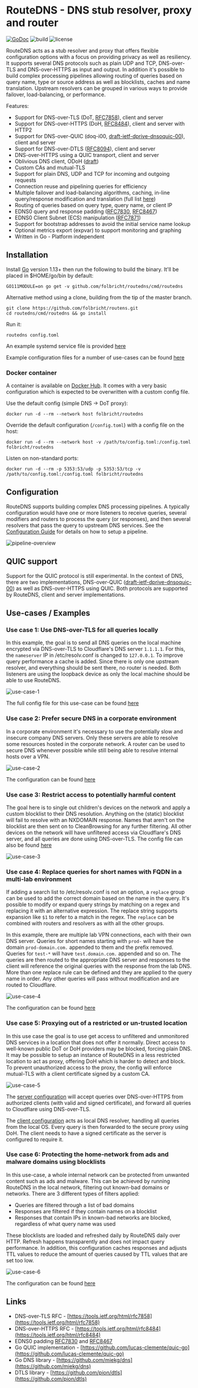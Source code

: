 # RouteDNS - DNS stub resolver, proxy and router

[![GoDoc](https://godoc.org/github.com/folbricht/routedns?status.svg)](https://godoc.org/github.com/folbricht/routedns) ![build](https://github.com/folbricht/routedns/workflows/build/badge.svg) ![license](https://img.shields.io/badge/License-BSD-green.svg)

RouteDNS acts as a stub resolver and proxy that offers flexible configuration options with a focus on providing privacy as well as resiliency. It supports several DNS protocols such as plain UDP and TCP, DNS-over-TLS and DNS-over-HTTPS as input and output. In addition it's possible to build complex processing pipelines allowing routing of queries based on query name, type or source address as well as blocklists, caches and name translation. Upstream resolvers can be grouped in various ways to provide failover, load-balancing, or performance.

Features:

- Support for DNS-over-TLS (DoT, [RFC7858](https://tools.ietf.org/html/rfc7858)), client and server
- Support for DNS-over-HTTPS (DoH, [RFC8484](https://tools.ietf.org/html/rfc8484)), client and server with HTTP2
- Support for DNS-over-QUIC (doq-i00, [draft-ietf-dprive-dnsoquic-00](https://www.ietf.org/id/draft-ietf-dprive-dnsoquic-00.txt)), client and server
- Support for DNS-over-DTLS ([RFC8094](https://tools.ietf.org/html/rfc8094)), client and server
- DNS-over-HTTPS using a QUIC transport, client and server
- Oblivious DNS client, ODoH ([draft](https://tools.ietf.org/html/draft-pauly-dprive-oblivious-doh-03))
- Custom CAs and mutual-TLS
- Support for plain DNS, UDP and TCP for incoming and outgoing requests
- Connection reuse and pipelining queries for efficiency
- Multiple failover and load-balancing algorithms, caching, in-line query/response modification and translation (full list [here](doc/configuration.md))
- Routing of queries based on query type, query name, or client IP
- EDNS0 query and response padding ([RFC7830](https://tools.ietf.org/html/rfc7830), [RFC8467](https://tools.ietf.org/html/rfc8467))
- EDNS0 Client Subnet (ECS) manipulation ([RFC7871](https://tools.ietf.org/html/rfc7871))
- Support for bootstrap addresses to avoid the initial service name lookup
- Optional metrics export (expvar) to support monitoring and graphing
- Written in Go - Platform independent

## Installation

Install [Go](https://golang.org/dl) version 1.13+ then run the following to build the binary. It'll be placed in $HOME/go/bin by default:

```text
GO111MODULE=on go get -v github.com/folbricht/routedns/cmd/routedns
```

Alternative method using a clone, building from the tip of the master branch.

```text
git clone https://github.com/folbricht/routens.git
cd routedns/cmd/routedns && go install
```

Run it:

```text
routedns config.toml
```

An example systemd service file is provided [here](cmd/routedns/routedns.service)

Example configuration files for a number of use-cases can be found [here](cmd/routedns/example-config)

### Docker container

A container is available on [Docker Hub](https://hub.docker.com/r/folbricht/routedns). It comes with a very basic configuration which is expected to be overwritten with a custom config file.

Use the default config (simple DNS -> DoT proxy):

```text
docker run -d --rm --network host folbricht/routedns
```

Override the default configuration (`/config.toml`) with a config file on the host:

```text
docker run -d --rm --network host -v /path/to/config.toml:/config.toml folbricht/routedns
```

Listen on non-standard ports:

```text
docker run -d --rm -p 5353:53/udp -p 5353:53/tcp -v /path/to/config.toml:/config.toml folbricht/routedns
```

## Configuration

RouteDNS supports building complex DNS processing pipelines. A typically configuration would have one or more listeners to receive queries, several modifiers and routers to process the query (or responses), and then several resolvers that pass the query to upstream DNS services. See the [Configuration Guide](doc/configuration.md) for details on how to setup a pipeline.

![pipeline-overview](doc/pipeline-overview.svg)

## QUIC support

Support for the QUIC protocol is still experimental. In the context of DNS, there are two implementations, DNS-over-QUIC ([draft-ietf-dprive-dnsoquic-00](https://www.ietf.org/id/draft-ietf-dprive-dnsoquic-00.txt)) as well as DNS-over-HTTPS using QUIC. Both protocols are supported by RouteDNS, client and server implementations.

## Use-cases / Examples

### Use case 1: Use DNS-over-TLS for all queries locally

In this example, the goal is to send all DNS queries on the local machine encrypted via DNS-over-TLS to Cloudflare's DNS server `1.1.1.1`. For this, the `nameserver` IP in /etc/resolv.conf is changed to `127.0.0.1`. To improve query performance a cache is added. Since there is only one upstream resolver, and everything should be sent there, no router is needed. Both listeners are using the loopback device as only the local machine should be able to use RouteDNS.

![use-case-1](doc/use-case-1.svg)

The full config file for this use-case can be found [here](cmd/routedns/example-config/use-case-1.toml)

### Use case 2: Prefer secure DNS in a corporate environment

In a corporate environment it's necessary to use the potentially slow and insecure company DNS servers. Only these servers are able to resolve some resources hosted in the corporate network. A router can be used to secure DNS whenever possible while still being able to resolve internal hosts over a VPN.

![use-case-2](doc/use-case-2.svg)

The configuration can be found [here](cmd/routedns/example-config/use-case-2.toml)

### Use case 3: Restrict access to potentially harmful content

The goal here is to single out children's devices on the network and apply a custom blocklist to their DNS resolution. Anything on the (static) blocklist will fail to resolve with an NXDOMAIN response. Names that aren't on the blocklist are then sent on to CleanBrowsing for any further filtering. All other devices on the network will have unfiltered access via Cloudflare's DNS server, and all queries are done using DNS-over-TLS. The config file can also be found [here](cmd/routedns/example-config/family-browsing.toml)

![use-case-3](doc/use-case-3.svg)

### Use case 4: Replace queries for short names with FQDN in a multi-lab environment

If adding a search list to /etc/resolv.conf is not an option, a `replace` group can be used to add the correct domain based on the name in the query. It's possible to modify or expand query strings by matching on a regex and replacing it with an alternative expression. The replace string supports expansion like `$1` to refer to a match in the regex. The `replace` can be combined with routers and resolvers as with all the other groups.

In this example, there are multiple lab VPN connections, each with their own DNS server. Queries for short names starting with `prod-` will have the domain `prod-domain.com.` appended to them and the prefix removed. Queries for `test-*` will have `test.domain.com.` appended and so on. The queries are then routed to the appropriate DNS server and responses to the client will reference the original queries with the response from the lab DNS. More than one replace rule can be defined and they are applied to the query name in order. Any other queries will pass without modification and are routed to Cloudflare.

![use-case-4](doc/use-case-4.svg)

The configuration can be found [here](cmd/routedns/example-config/use-case-4.toml)

### Use case 5: Proxying out of a restricted or un-trusted location

In this use case the goal is to use get access to unfiltered and unmonitored DNS services in a location that does not offer it normally. Direct access to well-known public DoT or DoH providers may be blocked, forcing plain DNS. It may be possible to setup an instance of RouteDNS in a less restricted location to act as proxy, offering DoH which is harder to detect and block. To prevent unauthorized access to the proxy, the config will enforce mutual-TLS with a client certificate signed by a custom CA.

![use-case-5](doc/use-case-5.svg)

The [server configuration](cmd/routedns/example-config/use-case-5-server.toml) will accept queries over DNS-over-HTTPS from authorized clients (with valid and signed certificate), and forward all queries to Cloudflare using DNS-over-TLS.

The [client configuration](cmd/routedns/example-config/use-case-5-client.toml) acts as local DNS resolver, handling all queries from the local OS. Every query is then forwarded to the secure proxy using DoH. The client needs to have a signed certificate as the server is configured to require it.

### Use case 6: Protecting the home-network from ads and malware domains using blocklists

In this use-case, a whole internal network can be protected from unwanted content such as ads and malware. This can be achieved by running RouteDNS in the local network, filtering out known-bad domains or networks. There are 3 different types of filters applied:

- Queries are filtered through a list of bad domains
- Responses are filtered if they contain names on a blocklist
- Responses that contain IPs in known-bad networks are blocked, regardless of what query name was used

These blocklists are loaded and refreshed daily by RouteDNS daily over HTTP. Refresh happens transparently and does not impact query performance. In addition, this configuration caches responses and adjusts TTL values to reduce the amount of queries caused by TTL values that are set too low.

![use-case-6](doc/use-case-6.svg)

The configuration can be found [here](cmd/routedns/example-config/use-case-6.toml)

## Links

- DNS-over-TLS RFC - [https://tools.ietf.org/html/rfc7858](https://tools.ietf.org/html/rfc7858)
- DNS-over-HTTPS RFC - [https://tools.ietf.org/html/rfc8484](https://tools.ietf.org/html/rfc8484)
- EDNS0 padding [RFC7830](https://tools.ietf.org/html/rfc7830) and [RFC8467](https://tools.ietf.org/html/rfc8467)
- Go QUIC implementation - [https://github.com/lucas-clemente/quic-go](https://github.com/lucas-clemente/quic-go)
- Go DNS library - [https://github.com/miekg/dns](https://github.com/miekg/dns)
- DTLS library - [https://github.com/pion/dtls](https://github.com/pion/dtls)
